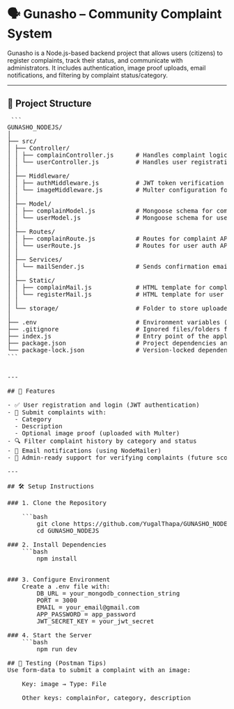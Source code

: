 # 🗣️ Gunasho – Community Complaint System

Gunasho is a Node.js-based backend project that allows users (citizens) to register complaints, track their status, and communicate with administrators. It includes authentication, image proof uploads, email notifications, and filtering by complaint status/category.

---

## 📁 Project Structure
<pre> ```
GUNASHO_NODEJS/
│
├── src/
│ ├── Controller/
│ │ ├── complainController.js      # Handles complaint logic (register, update, delete, history)
│ │ └── userController.js          # Handles user registration, login
│ │
│ ├── Middleware/
│ │ ├── authMiddleware.js          # JWT token verification
│ │ └── imageMiddleware.js         # Multer configuration for file/image uploads
│ │
│ ├── Model/
│ │ ├── complainModel.js           # Mongoose schema for complaints
│ │ └── userModel.js               # Mongoose schema for users
│ │
│ ├── Routes/
│ │ ├── complainRoute.js           # Routes for complaint APIs
│ │ └── userRoute.js               # Routes for user auth APIs
│ │
│ ├── Services/
│ │ └── mailSender.js              # Sends confirmation emails using nodemailer
│ │
│ ├── Static/
│ │ ├── complainMail.js            # HTML template for complaint-related emails
│ │ └── registerMail.js            # HTML template for user registration confirmation
│ │
│ └── storage/                     # Folder to store uploaded complaint images
│
├── .env                           # Environment variables (Mongo URL, JWT secret, etc.)
├── .gitignore                     # Ignored files/folders for Git
├── index.js                       # Entry point of the application
├── package.json                   # Project dependencies and scripts
└── package-lock.json              # Version-locked dependencies
```<pre> 
---

## 🚀 Features

- ✅ User registration and login (JWT authentication)
- 📄 Submit complaints with:
  - Category
  - Description
  - Optional image proof (uploaded with Multer)
- 🔍 Filter complaint history by category and status
- 📧 Email notifications (using NodeMailer)
- 👮 Admin-ready support for verifying complaints (future scope)

---

## 🛠️ Setup Instructions

### 1. Clone the Repository

    ```bash
        git clone https://github.com/YugalThapa/GUNASHO_NODEJS.git
        cd GUNASHO_NODEJS

### 2. Install Dependencies
    ```bash
        npm install 


### 3. Configure Environment
    Create a .env file with:
        DB_URL = your_mongodb_connection_string
        PORT = 3000
        EMAIL = your_email@gmail.com
        APP_PASSWORD = app_password
        JWT_SECRET_KEY = your_jwt_secret

### 4. Start the Server
    ```bash
        npm run dev

## 🧪 Testing (Postman Tips)
Use form-data to submit a complaint with an image:

    Key: image → Type: File

    Other keys: complainFor, category, description


